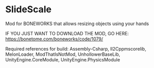 # SlideScale
Mod for BONEWORKS that allows resizing objects using your hands

IF YOU JUST WANT TO DOWNLOAD THE MOD, GO HERE: https://bonetome.com/boneworks/code/1079/


Required references for build:
Assembly-Csharp, Il2Cppmscorelib, MelonLoader, ModThatIsNotMod, UnhollowerBaseLib, UnityEngine.CoreModule, UnityEngine.PhysicsModule
